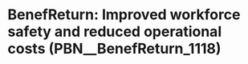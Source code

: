 # BenefReturn: __Improved workforce safety and reduced operational costs__ (PBN__BenefReturn_1118)

